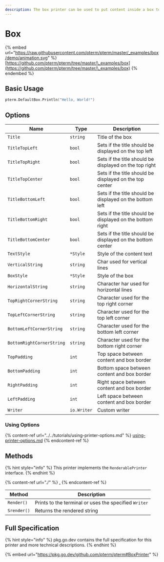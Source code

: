 ```yaml
---
description: The box printer can be used to put content inside a box to highlight it
---
```


# Box

{% embed url="https://raw.githubusercontent.com/pterm/pterm/master/_examples/box/demo/animation.svg" %}
[https://github.com/pterm/pterm/tree/master/\_examples/box](https://github.com/pterm/pterm/tree/master/\_examples/box)
{% endembed %}

## Basic Usage

```go
pterm.DefaultBox.Println("Hello, World!")
```

## Options

| Name                      | Type        | Description                                                |
| ------------------------- | ----------- | ---------------------------------------------------------- |
| `Title`                   | `string`    | Title of the box                                           |
| `TitleTopLeft`            | `bool`      | Sets if the title should be displayed on the top left      |
| `TitleTopRight`           | `bool`      | Sets if the title should be displayed on the top right     |
| `TitleTopCenter`          | `bool`      | Sets if the title should be displayed on the top center    |
| `TitleBottomLeft`         | `bool`      | Sets if the title should be displayed on the bottom left   |
| `TitleBottomRight`        | `bool`      | Sets if the title should be displayed on the bottom right  |
| `TitleBottomCenter`       | `bool`      | Sets if the title should be displayed on the bottom center |
| `TextStyle`               | `*Style`    | Style of the content text                                  |
| `VerticalString`          | `string`    | Char used for vertical lines                               |
| `BoxStyle`                | `*Style`    | Style of the box                                           |
| `HorizontalString`        | `string`    | Character har used for horizontal lines                    |
| `TopRightCornerString`    | `string`    | Character used for the top right corner                    |
| `TopLeftCornerString`     | `string`    | Character used for the top left corner                     |
| `BottomLeftCornerString`  | `string`    | Character used for the bottom left corner                  |
| `BottomRightCornerString` | `string`    | Character used for the bottom right corner                 |
| `TopPadding`              | `int`       | Top space between content and box border                   |
| `BottomPadding`           | `int`       | Bottom space between content and box border                |
| `RightPadding`            | `int`       | Right space between content and box border                 |
| `LeftPadding`             | `int`       | Left space between content and box border                  |
| `Writer`                  | `io.Writer` | Custom writer                                              |

### Using Options

{% content-ref url="../../tutorials/using-printer-options.md" %}
[using-printer-options.md](../../tutorials/using-printer-options.md)
{% endcontent-ref %}

## Methods

{% hint style="info" %}
This printer implements the `RenderablePrinter` interface.
{% endhint %}

{% content-ref url="./" %}
[.](./)
{% endcontent-ref %}

| Method      | Description                                           |
| ----------- | ----------------------------------------------------- |
| `Render()`  | Prints to the terminal or uses the specified `Writer` |
| `Srender()` | Returns the rendered string                           |

## Full Specification

{% hint style="info" %}
pkg.go.dev contains the full specification for this printer and more technical descriptions.
{% endhint %}

{% embed url="https://pkg.go.dev/github.com/pterm/pterm#BoxPrinter" %}
